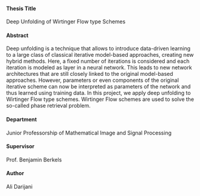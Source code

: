 #### Thesis Title

Deep Unfolding of Wirtinger Flow type Schemes

#### Abstract

Deep unfolding is a technique that allows to introduce data-driven learning to a large class of classical iterative model-based approaches, creating new hybrid methods. Here, a fixed number of iterations is considered and each iteration is modeled as layer in a neural network. This leads to new network architectures that are still closely linked to the original model-based approaches. However, parameters or even components of the original iterative scheme can now be interpreted as parameters of the network and thus learned using training data. In this project, we apply deep unfolding to Wirtinger Flow type schemes. Wirtinger Flow schemes are used to solve the so-called phase retrieval problem.


#### Department

Junior Professorship of Mathematical Image and Signal Processing

#### Supervisor

Prof. Benjamin Berkels

#### Author

Ali Darijani

